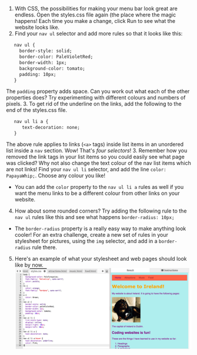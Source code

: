 1. With CSS, the possibilities for making your menu bar look great are endless. Open the styles.css file again (the place where the magic happens! Each time you make a change, click Run to see what the website looks like.
2. Find your `nav ul` selector and add more rules so that it looks like this:
```
   nav ul {
     border-style: solid;
     border-color: PaleVioletRed;
     border-width: 1px;
     background-color: tomato;
     padding: 10px;
   }
```
The `padding` property adds space. Can you work out what each of the other properties does? Try experimenting with different colours and numbers of pixels. 
3. To get rid of the underline on the links, add the following to the end of the styles.css file.
``` 
   nav ul li a {
      text-decoration: none;
   }
```
The above rule applies to links (`<a>` tags) inside list items in an unordered list inside a `nav` section. Wow! That's _four selectors_!
3. Remember how you removed the link tags in your list items so you could easily see what page was clicked? Why not also change the text colour of the nav list items which are not links! Find your `nav ul li` selector, and add the line `color: PapayaWhip;`. Choose any colour you like! 
* You can add the `color` property to the `nav ul li a` rules as well if you want the menu links to be a different colour from other links on your website.
4. How about some rounded corners? Try adding the following rule to the `nav ul` rules like this and see what happens `border-radius: 10px;`
 * The `border-radius` property is a really easy way to make anything look cooler! For an extra challenge, create a new set of rules in your stylesheet for pictures, using the `img` selector, and add in a `border-radius` rule there.  
5. Here's an example of what your stylesheet and web pages should look like by now. ![](/assets/menuStyledAll.png)
